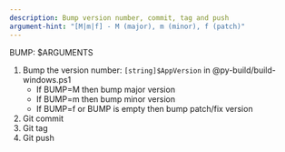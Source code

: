 ```yaml
---
description: Bump version number, commit, tag and push
argument-hint: "[M|m|f] - M (major), m (minor), f (patch)"
---
```


BUMP: $ARGUMENTS

1. Bump the version number: `[string]$AppVersion` in @py-build/build-windows.ps1
    - If BUMP=M then bump major version
    - If BUMP=m then bump minor version
    - If BUMP=f or BUMP is empty then bump patch/fix version
2. Git commit
3. Git tag
4. Git push